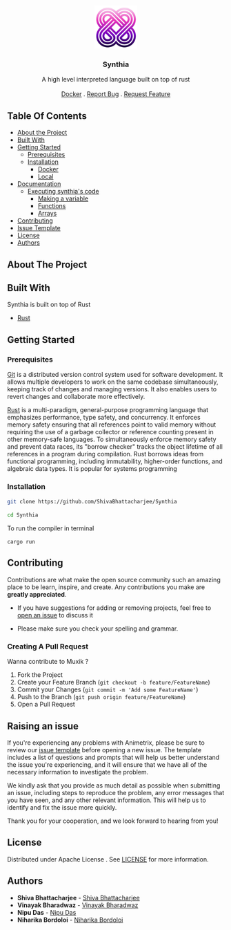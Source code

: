<p align="center">
  <a href="https://github.com/ShivaBhattacharjee/Muxik">
    <img src="./assets//synthia.png" alt="Logo" width="100px" >
  </a>
<br/>
  <h3 align="center">Synthia</h3>
  <p align="center">
    A high level interpreted language built on top of rust
    <br/>
    <br/>
    <a href="https://muxik.netlify.app/">Docker</a>
    .
    <a href="https://github.com/ShivaBhattacharjee/synthia/issues">Report Bug</a>
    .
    <a href="https://github.com/ShivaBhattacharjee/synthia/issues">Request Feature</a>
  </p>
</p>

## Table Of Contents

- [About the Project](#about-the-project)
- [Built With](#built-with)
- [Getting Started](#getting-started)
  - [Prerequisites](#prerequisites)
  - [Installation](#installation)
    - [Docker](#docker-install)
    - [Local](#local-install)
- [Documentation](#documentation)
  - [Executing synthia's code](#code-execution)
    - [Making a variable](#make-a-variable)
    - [Functions](#defining-func)
    - [Arrays](#arrays)
- [Contributing](#contributing)
- [Issue Template](#raising-an-issue)
- [License](#license)
- [Authors](#authors)

## About The Project

## Built With

Synthia is built on top of Rust

- [Rust](https://www.rust-lang.org/)

## Getting Started

### Prerequisites

<a href="https://git-scm.com/downloads" >Git</a> is a distributed version control system used for software development. It allows multiple developers to work on the same codebase simultaneously, keeping track of changes and managing versions. It also enables users to revert changes and collaborate more effectively.

<a href="https://nodejs.org/en/download/">Rust</a> is a multi-paradigm, general-purpose programming language that emphasizes performance, type safety, and concurrency. It enforces memory safety ensuring that all references point to valid memory without requiring the use of a garbage collector or reference counting present in other memory-safe languages. To simultaneously enforce memory safety and prevent data races, its "borrow checker" tracks the object lifetime of all references in a program during compilation. Rust borrows ideas from functional programming, including immutability, higher-order functions, and algebraic data types. It is popular for systems programming

### Installation

```sh
git clone https://github.com/ShivaBhattacharjee/Synthia
```

```sh
cd Synthia
```

To run the compiler in terminal

```
cargo run
```

## Contributing

Contributions are what make the open source community such an amazing place to be learn, inspire, and create. Any contributions you make are **greatly appreciated**.

- If you have suggestions for adding or removing projects, feel free to [open an issue](https://github.com/ShivaBhattacharjee/synthia/issues) to discuss it

- Please make sure you check your spelling and grammar.

### Creating A Pull Request

Wanna contribute to Muxik ?

1. Fork the Project
2. Create your Feature Branch (`git checkout -b feature/FeatureName`)
3. Commit your Changes (`git commit -m 'Add some FeatureName'`)
4. Push to the Branch (`git push origin feature/FeatureName`)
5. Open a Pull Request

## Raising an issue

If you're experiencing any problems with Animetrix, please be sure to review our [issue template](https://github.com/ShivaBhattacharjee/synthi/tree/main/.github/ISSUE_TEMPLATE) before opening a new issue. The template includes a list of questions and prompts that will help us better understand the issue you're experiencing, and it will ensure that we have all of the necessary information to investigate the problem.

We kindly ask that you provide as much detail as possible when submitting an issue, including steps to reproduce the problem, any error messages that you have seen, and any other relevant information. This will help us to identify and fix the issue more quickly.

Thank you for your cooperation, and we look forward to hearing from you!

## License

Distributed under Apache License . See [LICENSE](https://github.com/ShivaBhattacharjee/synthia/blob/main/LICENSE) for more information.

## Authors

- **Shiva Bhattacharjee** - [Shiva Bhattacharjee](https://github.com/ShivaBhattacharjee)
- **Vinayak Bharadwaz** - [Vinayak Bharadwaz](https://github.com/VinayakBharadwaz)
- **Nipu Das** - [Nipu Das](https://github.com/nipudas29)
- **Niharika Bordoloi** - [Niharika Bordoloi](https://github.com/nihharika)
